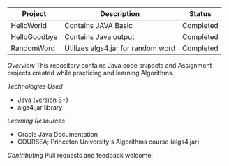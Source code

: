 | Project | Description | Status |
|-----------------|-----------------------------------|-----------|
| HelloWorld | Contains JAVA Basic | Completed |
| HelloGoodbye | Contains Java output | Completed |
| RandomWord | Utilizes algs4.jar for random word | Completed |


*Overview*
This repository contains Java code snippets and Assignment projects created while practicing and learning Algorithms.



*Technologies Used*
- Java (version 8+)
- algs4.jar library


*Learning Resources*
- Oracle Java Documentation
- COURSEA; Princeton University's Algorithms course (algs4.jar)

*Contributing*
Pull requests and feedback welcome!

